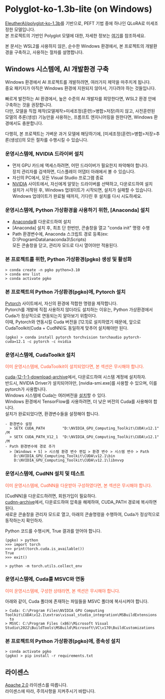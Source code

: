 # Polyglot-ko-1.3b-lite (on Windows)

[EleutherAI/polyglot-ko-1.3b](https://huggingface.co/EleutherAI/polyglot-ko-1.3b/)를 기반으로, PEFT 기법 중에 하나인 QLoRA로 미세조정한 모델입니다.<br/>
본 프로젝트의 기반인 Polyglot 모델에 대한, 자세한 정보는 [여기](https://github.com/EleutherAI/polyglot)를 참조하세요.

본 문서는 WSL2를 사용하지 않은, 순수한 Windows 환경에서, 본 프로젝트의 개발환경을 구축하고, 사용하는 절차를 설명합니다.


## Windows 시스템에, AI 개발환경 구축
Windows 환경에서 AI 프로젝트를 개발하려면, 여러가지 제약을 마주치게 됩니다.<br/>
중요 패키지가 아직은 Windows 환경에 지원되지 않아서, 기다려야 하는 것들입니다.

빠르게 발전하는 AI 환경에서, 높은 수준의 AI 개발자를 희망한다면, WSL2 환경 안에 구축하는 것을 권장합니다.<br/>
다만, 모델을 직접 제작(모델제작>미세조정(훈련)>병합>저장)하지 않고, 사전훈련된 모델의 추론(생성) 기능만을 사용하는, 프롬프트 엔지니어링을 원한다면, Windows 환경에서도 충분합니다.

다행히, 본 프로젝트는 가벼운 과거 모델에 해당하기에, [미세조정(훈련)>병합>저장>추론(생성)]의 모든 절차를 수행시킬 수 있습니다.


### 운영시스템에, NVIDIA 드라이버 설치

- 먼저 GPU 카드에 액세스하려면, 어떤 드라이버가 필요한지 파악해야 합니다.<br/>
  장치 관리자를 검색하면, 디스플레이 어댑터 아래에서 볼 수 있습니다.
- 자신의 PC에서, 모든 Visual Studio 프로그램 종료
- [NVIDIA](https://www.nvidia.co.kr/Download/index.aspx?lang=kr) 사이트에서, 자신에게 알맞는 드라이버를 선택하고, 다운로드하여 설치<br/>
  설치가 시작된 후, Windows 업데이트가 시작되면, 설치가 실패할 수 있습니다.<br/>
  Windows 업데이트가 완료될 때까지, 기다린 후 설치를 다시 시도하세요.

### 운영시스템에, Python 가상환경을 사용하기 위한, [Anaconda] 설치
- [Anaconda](#https://www.anaconda.com/download)를 다운로드하여 설치
- [Anaconda] 설치 후, 최초 단 한번만, 콘솔창을 열고 "conda init" 명령 수행
- Path 환경변수에, Anaconda 스크립트 경로 등록(ex: D:\ProgramData\anaconda3\Scripts)<br/>
  모든 콘솔창을 닫고, 관리자 모드로 다시 열어야만 적용된다.

### 본 프로젝트를 위한, Python 가상환경(pgko) 생성 및 활성화
```
> conda create -n pgko python=3.10
> conda env list
> conda activate pgko
```

### 본 프로젝트의 Python 가상환경(pgko)에, Pytorch 설치
[Pytorch](https://pytorch.org/) 사이트에서, 자신의 환경에 적합한 명령을 제작합니다.<br/>
Pytorch를 개발에 직접 사용하지 않더라도 설치하는 이유는, Python 가상환경에서 Cuda가 정상적으로 연동되는지 알아보기 위함이다.<br/>
이때, Pytorch와 연동시킬 Cuda 버전을 [12.1]로 설치하였기 때문에, 앞으로 CudaToolkit(Cuda + CudNN)도 동일하게 맞추어 설치해야만 된다.
```
(pgko) > conda install pytorch torchvision torchaudio pytorch-cuda=12.1 -c pytorch -c nvidia
```

### 운영시스템에, CudaToolkit 설치
<font color="#FF5733">이미 운영시스템에, CudaToolkit이 설치되었다면, 본 섹션은 무시해야 합니다.</font>

[cuda-12-1-1-download-archive](https://developer.nvidia.com/cuda-12-1-1-download-archive)에서, 다운로드하여 시스템 계정에 설치하자.<br/>
반드시, NVIDIA Driver가 설치되어야만, [nvidia-smi.exe]를 사용할 수 있으며, 이를 pytorch가 사용합니다.<br/>
Windows 시스템에 Cuda는 여러버전을 [설치](https://tw0226.tistory.com/79)할 수 있다.<br/>
Windows 환경에서 TensorFlow를 사용하려면, 더 낮은 버전의 Cuda를 사용해야 합니다.<br/>
설치가 완료되었다면, 환경변수들을 설정해야 합니다.
```
- 환경변수 설정
  > SETX CUDA_PATH        "D:\NVIDIA_GPU_Computing_Toolkit\CUDA\v12.1" /M
  > SETX CUDA_PATH_V12_1  "D:\NVIDIA_GPU_Computing_Toolkit\CUDA\v12.1" /M
- Path 환경변수에 경로 추가
  > [Windows + S] > 시스템 환경 변수 편집 > 환경 변수 > 시스템 변수 > Path
    D:\NVIDIA_GPU_Computing_Toolkit\CUDA\v12.1\bin
    D:\NVIDIA_GPU_Computing_Toolkit\CUDA\v12.1\libnvvp
```

### 운영시스템에, CudNN 설치 및 테스트
<font color="#FF5733">이미 운영시스템에, CudNN을 다운받아 구성하였다면, 본 섹션은 무시해야 합니다.</font>

[CudNN]을 다운로드하려면, 회원가입이 필요하다.<br/>
[cudnn-archive](https://developer.nvidia.com/rdp/cudnn-archive)에서, 다운로드하여 압축을 해제하여, CUDA_PATH 경로에 복사하면 된다.<br/>
새로운 콘솔창을 관리자 모드로 열고, 아래의 콘솔명령을 수행하여, Cuda가 정상적으로 동작하는지 확인하자.

Python 코드를 수행시켜, True 결과를 얻어야 합니다.
```
(pgko) > python
>>> import torch
>>> print(torch.cuda.is_available())
True
>>> exit()

> python -m torch.utils.collect_env
```

### 운영시스템에, Cuda를 MSVC와 연동
<font color="#FF5733">이미 운영시스템에, 구성한 상태라면, 본 섹션은 무시해야 합니다.</font>

아래와 같이, Cuda 폴더에 존재하는 파일들을 MSVC 폴더에 복사시켜야 합니다.
```
> Cuda: C:\Program Files\NVIDIA GPU Computing Toolkit\CUDA\v12.1\extras\visual_studio_integration\MSBuildExtensions
  to
> MSVC: C:\Program Files (x86)\Microsoft Visual Studio\2022\BuildTools\MSBuild\Microsoft\VC\v170\BuildCustomizations
```

### 본 프로젝트의 Python 가상환경(pgko)에, 종속성 설치
```
> conda activate pgko
(pgko) > pip install -r requirements.txt
```


## 라이센스

[Apache 2.0](./LICENSE) 라이센스를 따릅니다.<br/>
라이센스에 따라, 주의사항을 지켜주시기 바랍니다.
